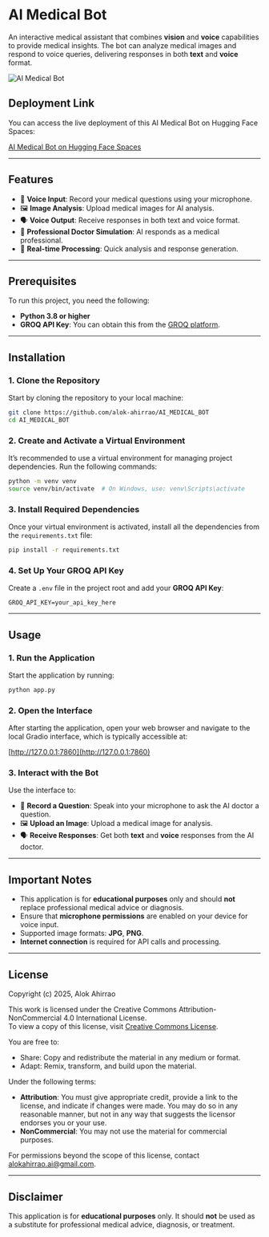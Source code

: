 # AI Medical Bot

An interactive medical assistant that combines **vision** and **voice** capabilities to provide medical insights. The bot can analyze medical images and respond to voice queries, delivering responses in both **text** and **voice** format.

![AI Medical Bot](Output/output.gif)

## Deployment Link

You can access the live deployment of this AI Medical Bot on Hugging Face Spaces:

[AI Medical Bot on Hugging Face Spaces](https://huggingface.co/spaces/AlokAhirrao/AI_MEDICAL_BOT)

---

## Features

- 🎤 **Voice Input**: Record your medical questions using your microphone.
- 🖼️ **Image Analysis**: Upload medical images for AI analysis.
- 🗣️ **Voice Output**: Receive responses in both text and voice format.
- 🤖 **Professional Doctor Simulation**: AI responds as a medical professional.
- 🔄 **Real-time Processing**: Quick analysis and response generation.

---

## Prerequisites

To run this project, you need the following:

- **Python 3.8 or higher**
- **GROQ API Key**: You can obtain this from the [GROQ platform](https://www.groq.com/).

---

## Installation

### 1. Clone the Repository

Start by cloning the repository to your local machine:

```bash
git clone https://github.com/alok-ahirrao/AI_MEDICAL_BOT
cd AI_MEDICAL_BOT
```

### 2. Create and Activate a Virtual Environment

It’s recommended to use a virtual environment for managing project dependencies. Run the following commands:

```bash
python -m venv venv
source venv/bin/activate  # On Windows, use: venv\Scripts\activate
```

### 3. Install Required Dependencies

Once your virtual environment is activated, install all the dependencies from the `requirements.txt` file:

```bash
pip install -r requirements.txt
```

### 4. Set Up Your GROQ API Key

Create a `.env` file in the project root and add your **GROQ API Key**:

```
GROQ_API_KEY=your_api_key_here
```

---

## Usage

### 1. Run the Application

Start the application by running:

```bash
python app.py
```

### 2. Open the Interface

After starting the application, open your web browser and navigate to the local Gradio interface, which is typically accessible at:

[http://127.0.0.1:7860](http://127.0.0.1:7860)

### 3. Interact with the Bot

Use the interface to:

- 🎤 **Record a Question**: Speak into your microphone to ask the AI doctor a question.
- 🖼️ **Upload an Image**: Upload a medical image for analysis.
- 🗣️ **Receive Responses**: Get both **text** and **voice** responses from the AI doctor.

---

## Important Notes

- This application is for **educational purposes** only and should **not** replace professional medical advice or diagnosis.
- Ensure that **microphone permissions** are enabled on your device for voice input.
- Supported image formats: **JPG**, **PNG**.
- **Internet connection** is required for API calls and processing.

---

## License

Copyright (c) 2025, Alok Ahirrao

This work is licensed under the Creative Commons Attribution-NonCommercial 4.0 International License.  
To view a copy of this license, visit [Creative Commons License](http://creativecommons.org/licenses/by-nc/4.0/).

You are free to:
- Share: Copy and redistribute the material in any medium or format.
- Adapt: Remix, transform, and build upon the material.

Under the following terms:
- **Attribution**: You must give appropriate credit, provide a link to the license, and indicate if changes were made. 
  You may do so in any reasonable manner, but not in any way that suggests the licensor endorses you or your use.
- **NonCommercial**: You may not use the material for commercial purposes.

For permissions beyond the scope of this license, contact [alokahirrao.ai@gmail.com](mailto:alokahirrao.ai@gmail.com).

---

## Disclaimer

This application is for **educational purposes** only. It should **not** be used as a substitute for professional medical advice, diagnosis, or treatment.
